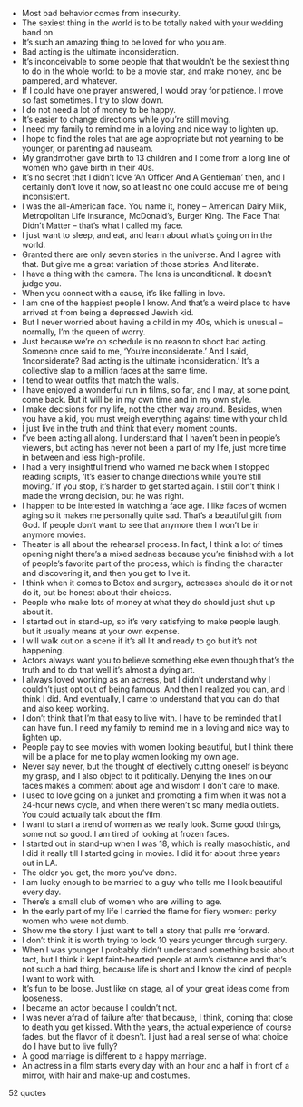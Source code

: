  - Most bad behavior comes from insecurity.
 - The sexiest thing in the world is to be totally naked with your wedding band on.
 - It’s such an amazing thing to be loved for who you are.
 - Bad acting is the ultimate inconsideration.
 - It’s inconceivable to some people that that wouldn’t be the sexiest thing to do in the whole world: to be a movie star, and make money, and be pampered, and whatever.
 - If I could have one prayer answered, I would pray for patience. I move so fast sometimes. I try to slow down.
 - I do not need a lot of money to be happy.
 - It’s easier to change directions while you’re still moving.
 - I need my family to remind me in a loving and nice way to lighten up.
 - I hope to find the roles that are age appropriate but not yearning to be younger, or parenting ad nauseam.
 - My grandmother gave birth to 13 children and I come from a long line of women who gave birth in their 40s.
 - It’s no secret that I didn’t love ‘An Officer And A Gentleman’ then, and I certainly don’t love it now, so at least no one could accuse me of being inconsistent.
 - I was the all-American face. You name it, honey – American Dairy Milk, Metropolitan Life insurance, McDonald’s, Burger King. The Face That Didn’t Matter – that’s what I called my face.
 - I just want to sleep, and eat, and learn about what’s going on in the world.
 - Granted there are only seven stories in the universe. And I agree with that. But give me a great variation of those stories. And literate.
 - I have a thing with the camera. The lens is unconditional. It doesn’t judge you.
 - When you connect with a cause, it’s like falling in love.
 - I am one of the happiest people I know. And that’s a weird place to have arrived at from being a depressed Jewish kid.
 - But I never worried about having a child in my 40s, which is unusual – normally, I’m the queen of worry.
 - Just because we’re on schedule is no reason to shoot bad acting. Someone once said to me, ‘You’re inconsiderate.’ And I said, ‘Inconsiderate? Bad acting is the ultimate inconsideration.’ It’s a collective slap to a million faces at the same time.
 - I tend to wear outfits that match the walls.
 - I have enjoyed a wonderful run in films, so far, and I may, at some point, come back. But it will be in my own time and in my own style.
 - I make decisions for my life, not the other way around. Besides, when you have a kid, you must weigh everything against time with your child.
 - I just live in the truth and think that every moment counts.
 - I’ve been acting all along. I understand that I haven’t been in people’s viewers, but acting has never not been a part of my life, just more time in between and less high-profile.
 - I had a very insightful friend who warned me back when I stopped reading scripts, ‘It’s easier to change directions while you’re still moving.’ If you stop, it’s harder to get started again. I still don’t think I made the wrong decision, but he was right.
 - I happen to be interested in watching a face age. I like faces of women aging so it makes me personally quite sad. That’s a beautiful gift from God. If people don’t want to see that anymore then I won’t be in anymore movies.
 - Theater is all about the rehearsal process. In fact, I think a lot of times opening night there’s a mixed sadness because you’re finished with a lot of people’s favorite part of the process, which is finding the character and discovering it, and then you get to live it.
 - I think when it comes to Botox and surgery, actresses should do it or not do it, but be honest about their choices.
 - People who make lots of money at what they do should just shut up about it.
 - I started out in stand-up, so it’s very satisfying to make people laugh, but it usually means at your own expense.
 - I will walk out on a scene if it’s all lit and ready to go but it’s not happening.
 - Actors always want you to believe something else even though that’s the truth and to do that well it’s almost a dying art.
 - I always loved working as an actress, but I didn’t understand why I couldn’t just opt out of being famous. And then I realized you can, and I think I did. And eventually, I came to understand that you can do that and also keep working.
 - I don’t think that I’m that easy to live with. I have to be reminded that I can have fun. I need my family to remind me in a loving and nice way to lighten up.
 - People pay to see movies with women looking beautiful, but I think there will be a place for me to play women looking my own age.
 - Never say never, but the thought of electively cutting oneself is beyond my grasp, and I also object to it politically. Denying the lines on our faces makes a comment about age and wisdom I don’t care to make.
 - I used to love going on a junket and promoting a film when it was not a 24-hour news cycle, and when there weren’t so many media outlets. You could actually talk about the film.
 - I want to start a trend of women as we really look. Some good things, some not so good. I am tired of looking at frozen faces.
 - I started out in stand-up when I was 18, which is really masochistic, and I did it really till I started going in movies. I did it for about three years out in LA.
 - The older you get, the more you’ve done.
 - I am lucky enough to be married to a guy who tells me I look beautiful every day.
 - There’s a small club of women who are willing to age.
 - In the early part of my life I carried the flame for fiery women: perky women who were not dumb.
 - Show me the story. I just want to tell a story that pulls me forward.
 - I don’t think it is worth trying to look 10 years younger through surgery.
 - When I was younger I probably didn’t understand something basic about tact, but I think it kept faint-hearted people at arm’s distance and that’s not such a bad thing, because life is short and I know the kind of people I want to work with.
 - It’s fun to be loose. Just like on stage, all of your great ideas come from looseness.
 - I became an actor because I couldn’t not.
 - I was never afraid of failure after that because, I think, coming that close to death you get kissed. With the years, the actual experience of course fades, but the flavor of it doesn’t. I just had a real sense of what choice do I have but to live fully?
 - A good marriage is different to a happy marriage.
 - An actress in a film starts every day with an hour and a half in front of a mirror, with hair and make-up and costumes.

52 quotes